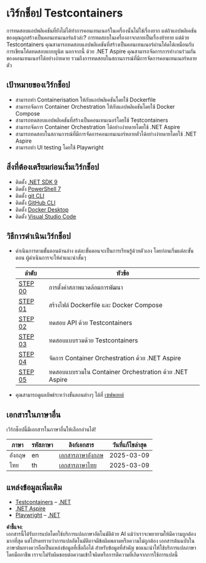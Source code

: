 # เวิร์กช็อป Testcontainers

<!--
ในไฟล์ README นี้ กรุณารวมเนื้อหาดังต่อไปนี้:

- แนะนำเวิร์กช็อป
- เป้าหมายของเวิร์กช็อป
- สิ่งที่ต้องเตรียมก่อนเริ่มเวิร์กช็อป
- วิธีการดำเนินเวิร์กช็อป
- แหล่งข้อมูลเพิ่มเติม
-->

การทดสอบแอปพลิเคชันที่ยังไม่ได้ทำการคอนเทนเนอร์ในเครื่องนั้นไม่ใช่เรื่องยาก แต่ถ้าแอปพลิเคชันของคุณถูกสร้างเป็นคอนเทนเนอร์แล้วล่ะ? การทดสอบในเครื่องอาจกลายเป็นเรื่องท้าทาย แต่ด้วย Testcontainers คุณสามารถทดสอบแอปพลิเคชันที่สร้างเป็นคอนเทนเนอร์ผ่านโค้ดได้เหมือนกับการเขียนโค้ดทดสอบแบบยูนิต นอกจากนี้ ด้วย .NET Aspire คุณสามารถจัดการการทำงานร่วมกันของคอนเทนเนอร์ได้อย่างง่ายดาย รวมถึงการทดสอบในสถานการณ์ที่มีการจัดการคอนเทนเนอร์หลายตัว

## เป้าหมายของเวิร์กช็อป

- สามารถทำ Containerisation ให้กับแอปพลิเคชันโดยใช้ Dockerfile
- สามารถจัดการ Container Orchestration ให้กับแอปพลิเคชันโดยใช้ Docker Compose
- สามารถทดสอบแอปพลิเคชันที่สร้างเป็นคอนเทนเนอร์โดยใช้ Testcontainers
- สามารถจัดการ Container Orchestration ได้อย่างง่ายดายโดยใช้ .NET Aspire
- สามารถทดสอบในสถานการณ์ที่มีการจัดการคอนเทนเนอร์หลายตัวได้อย่างง่ายดายโดยใช้ .NET Aspire
- สามารถทำ UI testing โดยใช้ Playwright

## สิ่งที่ต้องเตรียมก่อนเริ่มเวิร์กช็อป

- ติดตั้ง [.NET SDK 9](https://dotnet.microsoft.com/download/dotnet/9.0)
- ติดตั้ง [PowerShell 7](https://learn.microsoft.com/powershell/scripting/install/installing-powershell)
- ติดตั้ง [git CLI](https://git-scm.com/downloads)
- ติดตั้ง [GitHub CLI](https://cli.github.com/)
- ติดตั้ง [Docker Desktop](https://docs.docker.com/get-started/introduction/get-docker-desktop/)
- ติดตั้ง [Visual Studio Code](https://code.visualstudio.com/)

## วิธีการดำเนินเวิร์กช็อป

- ดำเนินการตามขั้นตอนด้านล่าง แต่ละขั้นตอนจะเป็นการเรียนรู้ด้วยตัวเอง โดยก่อนเริ่มแต่ละขั้นตอน ผู้ดำเนินการจะให้คำแนะนำสั้นๆ

  | ลำดับ                         | หัวข้อ                                           |
  |------------------------------|------------------------------------------------|
  | [STEP 00](./docs/step-00.md) | การตั้งค่าสภาพแวดล้อมการพัฒนา                  |
  | [STEP 01](./docs/step-01.md) | สร้างไฟล์ Dockerfile และ Docker Compose         |
  | [STEP 02](./docs/step-02.md) | ทดสอบ API ด้วย Testcontainers                   |
  | [STEP 03](./docs/step-03.md) | ทดสอบแบบรวมด้วย Testcontainers                  |
  | [STEP 04](./docs/step-04.md) | จัดการ Container Orchestration ด้วย .NET Aspire |
  | [STEP 05](./docs/step-05.md) | ทดสอบแบบรวมใน Container Orchestration ด้วย .NET Aspire |

- คุณสามารถดูผลลัพธ์ระหว่างขั้นตอนต่างๆ ได้ที่ [เซฟพอยต์](../../save-points)

## เอกสารในภาษาอื่น

เวิร์กช็อปนี้มีเอกสารในภาษาอื่นให้เลือกอ่านได้!

| ภาษา   | รหัสภาษา | ลิงก์เอกสาร                               | วันที่แก้ไขล่าสุด |
| ------ | --------- | ----------------------------------------- | ----------------- |
| อังกฤษ | en        | [เอกสารภาษาอังกฤษ](../en/README.md) | 2025-03-09       |
| ไทย    | th        | [เอกสารภาษาไทย](./README.md) | 2025-03-09       |

## แหล่งข้อมูลเพิ่มเติม

- [Testcontainers](https://www.testcontainers.org/) – [.NET](https://dotnet.testcontainers.org/)
- [.NET Aspire](https://learn.microsoft.com/dotnet/aspire/get-started/aspire-overview)
- [Playwright](https://playwright.dev/) – [.NET](https://playwright.dev/dotnet/)

**คำชี้แจง**:  
เอกสารนี้ได้รับการแปลโดยใช้บริการแปลภาษาอัตโนมัติด้วย AI แม้ว่าเราจะพยายามให้มีความถูกต้องมากที่สุด แต่โปรดทราบว่าการแปลอัตโนมัติอาจมีข้อผิดพลาดหรือความไม่ถูกต้อง เอกสารต้นฉบับในภาษาต้นทางควรถือเป็นแหล่งข้อมูลที่เชื่อถือได้ สำหรับข้อมูลที่สำคัญ ขอแนะนำให้ใช้บริการแปลภาษาโดยมืออาชีพ เราจะไม่รับผิดชอบต่อความเข้าใจผิดหรือการตีความที่เกิดจากการใช้การแปลนี้